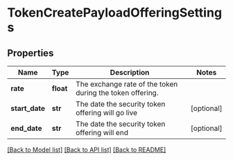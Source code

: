 # TokenCreatePayloadOfferingSettings

## Properties
Name | Type | Description | Notes
------------ | ------------- | ------------- | -------------
**rate** | **float** | The exchange rate of the token during the token offering. | 
**start_date** | **str** | The date the security token offering will go live | [optional] 
**end_date** | **str** | The date the security token offering will end | [optional] 

[[Back to Model list]](../README.md#documentation-for-models) [[Back to API list]](../README.md#documentation-for-api-endpoints) [[Back to README]](../README.md)


